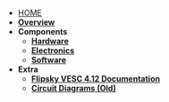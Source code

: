 <!-- docs/_sidebar.md -->

* [HOME](/)
* **[Overview](overview.md "Overview")**
* **Components**
  * **[Hardware](hardware.md "Hardware")**
  * **[Electronics](electronics.md "Electronics")**
  * **[Software](software.md "Software")**
* **Extra**
  * **[Flipsky VESC 4.12 Documentation](bonus/vesc_doc.md "Flipsky VESC 4.12 Documentation")**
  * **[Circuit Diagrams (Old) ](bonus/cd_links.md "Circuit Diagrams (Old)")**
